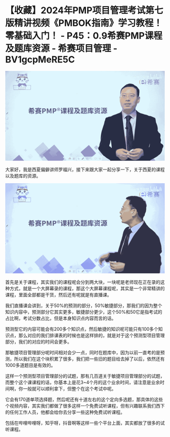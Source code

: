 # 【收藏】2024年PMP项目管理考试第七版精讲视频《PMBOK指南》学习教程！零基础入门！ - P45：0.9希赛PMP课程及题库资源 - 希赛项目管理 - BV1gcpMeRE5C

![](img/44f21a05019a5a4abea657642085f008_0.png)

大家好，我是西夏偏僻讲师罗福兴，接下来跟大家一起分享一下，关于西夏的课程以及题库的资源。

![](img/44f21a05019a5a4abea657642085f008_2.png)

首先是关于课程，其实我们的课程呢会分到两大块，一块呢是老师现在正在录的这种方式，就是一个大屏幕录的课程，那这个大屏幕课程呢，其实是一个非常精讲的课程，里面全部都是干货，然后还有呢就是有直播课。

我们直播课会讲到，关于50%的预测的部分，50%敏捷部分，那我们的因为整个知识内容中，预测部分它其实更多，敏捷部分更少，这个50%和50它是指考试的占比啊，考试分数占比，但是本身知识点内容而言的话。

预测型它的内容可能会有200多个知识点，然后敏捷的知识呢可能只有100多个知识点，那么对应的我们排课表的时候也是这样排的，就是对于这个预测型项目管理部分，我们的对应的时间会更多。

那敏捷项目管理部分呢时间相对会少一点，同时在题库中，因为以前一直考的是预测，所以我们在这个块积累了很多，我们把一些旧的题目给去掉了以后，依然还有1000多道题目是有效的。

这样一个预测型项目管理部分的试题，那有几百道关于敏捷项目管理部分的试题，而整个这个课课程的话，你基本上是花3~4个月的这个业余时间，请注意是业余时间啊，你一般就可以顺利拿下，但整个在这个考试中呢。

它会有170道单项选择题，然后呢还有十道左右的这个定向多选题，那具体的这些个视频内容，其实我们都做了很多这样一个免费试听课程，但有兴趣联系我们西下的任何工作人员，他都会给你去分享一些这种免费试听课程。

包括在哔哩哔哩呀，知乎呀，抖音啊等这样一些个平台上面，其实都放了很多的试听课程。